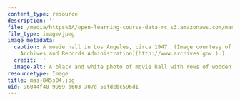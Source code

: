 ```yaml
---
content_type: resource
description: ''
file: /media/https%3A/open-learning-course-data-rc.s3.amazonaws.com/mas-845-special-topics-in-cinematic-storytelling-spring-2004/96044f409959b603307d50fdebc596d1_mas-845s04.jpg
file_type: image/jpeg
image_metadata:
  caption: A movie hall in Los Angeles, circa 1947. (Image courtesy of the [U.S. National
    Archives and Records Administration](http://www.archives.gov.).)
  credit: ''
  image-alt: A black and white photo of movie hall with rows of wodden chairs.
resourcetype: Image
title: mas-845s04.jpg
uid: 96044f40-9959-b603-307d-50fdebc596d1
---
```

